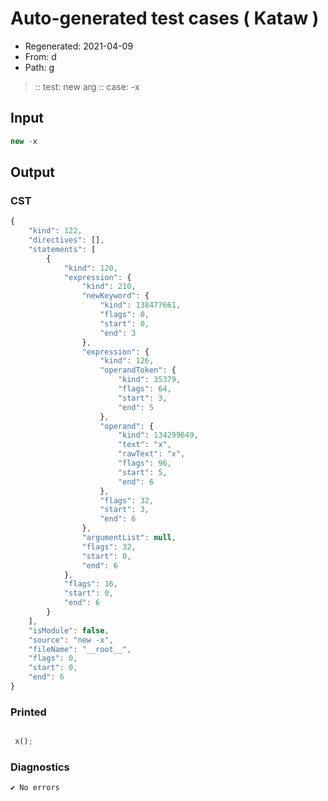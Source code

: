 # Auto-generated test cases ( Kataw )
- Regenerated: 2021-04-09
- From: d
- Path: g
> :: test: new arg
> :: case: -x
## Input

`````js
new -x
`````

## Output

### CST

```javascript
{
    "kind": 122,
    "directives": [],
    "statements": [
        {
            "kind": 120,
            "expression": {
                "kind": 210,
                "newKeyword": {
                    "kind": 138477661,
                    "flags": 0,
                    "start": 0,
                    "end": 3
                },
                "expression": {
                    "kind": 126,
                    "operandToken": {
                        "kind": 35379,
                        "flags": 64,
                        "start": 3,
                        "end": 5
                    },
                    "operand": {
                        "kind": 134299649,
                        "text": "x",
                        "rawText": "x",
                        "flags": 96,
                        "start": 5,
                        "end": 6
                    },
                    "flags": 32,
                    "start": 3,
                    "end": 6
                },
                "argumentList": null,
                "flags": 32,
                "start": 0,
                "end": 6
            },
            "flags": 16,
            "start": 0,
            "end": 6
        }
    ],
    "isModule": false,
    "source": "new -x",
    "fileName": "__root__",
    "flags": 0,
    "start": 0,
    "end": 6
}
```

### Printed

```javascript

 x();
```

### Diagnostics

```javascript
✔ No errors
```

